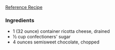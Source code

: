 [Reference Recipe](https://www.allrecipes.com/recipe/88849/cannoli/)

### Ingredients

- 1 (32 ounce) container ricotta cheese, drained
- ½ cup confectioners' sugar
- 4 ounces semisweet chocolate, chopped